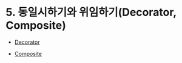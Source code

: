 # 5. 동일시하기와 위임하기(Decorator, Composite)


- [Decorator](5-01/README.md)


- [Composite](5-02/README.md)
